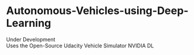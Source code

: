 # Autonomous-Vehicles-using-Deep-Learning

Under Development <br />
Uses the Open-Source Udacity Vehicle Simulator
NVIDIA DL
